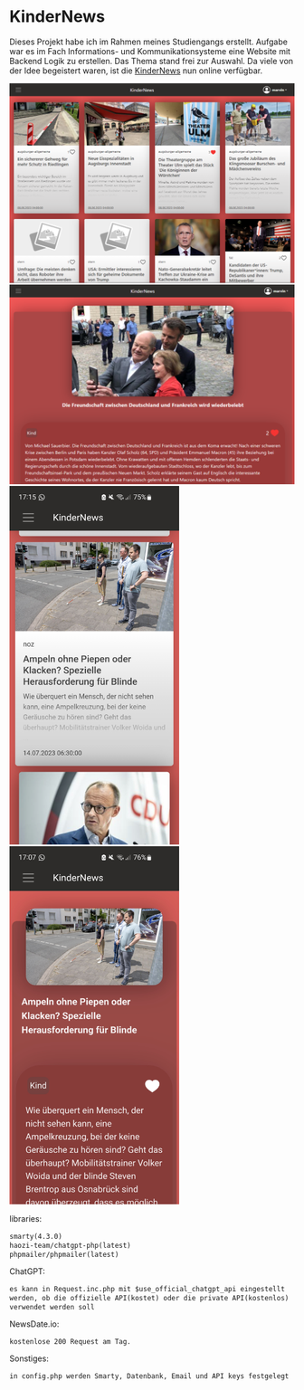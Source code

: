 # KinderNews

Dieses Projekt habe ich im Rahmen meines Studiengangs erstellt. Aufgabe war es im Fach Informations- und Kommunikationsysteme eine Website mit Backend Logik zu erstellen. Das Thema stand frei zur Auswahl. Da viele von der Idee begeistert waren, ist die [KinderNews](https://kindernews.marvwal.uk/) nun online verfügbar.

<img src="/img/feed.png">


<img src="/img/article.png">


<div>
  <img src="/img/smartphone_feed.jpg" width="300" alt="Smartphone Feed">
  <img src="/img/smartphone_article.jpg" width="300" alt="Smartphone Article">
</div>

libraries:


    smarty(4.3.0)
    haozi-team/chatgpt-php(latest)
    phpmailer/phpmailer(latest)




ChatGPT:


    es kann in Request.inc.php mit $use_official_chatgpt_api eingestellt werden, ob die offizielle API(kostet) oder die private API(kostenlos) verwendet werden soll




NewsDate.io: 


    kostenlose 200 Request am Tag.




Sonstiges:


    in config.php werden Smarty, Datenbank, Email und API keys festgelegt
